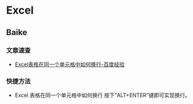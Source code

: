 # Excel

## Baike

### 文章速查

- [Excel表格在同一个单元格中如何换行-百度经验](https://jingyan.baidu.com/article/a3aad71a070145b1fb0096f7.html)

### 快捷方法

- Excel 表格在同一个单元格中如何换行 按下“ALT+ENTER”键即可实现换行。
